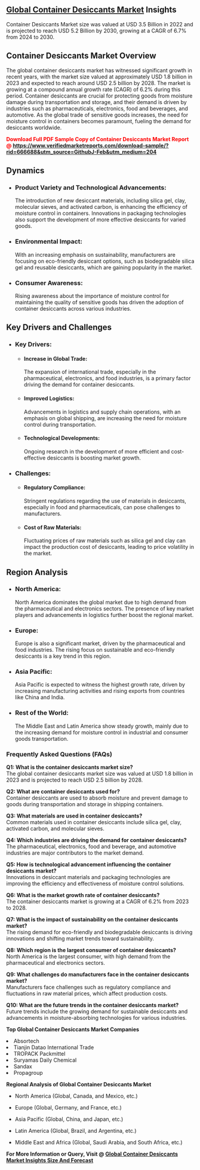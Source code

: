 <h2><a href="https://www.verifiedmarketreports.com/download-sample/?rid=666688&amp;utm_source=GithubJ&amp;utm_medium=204" target="_blank">Global Container Desiccants Market</a> Insights</h2><p>Container Desiccants Market size was valued at USD 3.5 Billion in 2022 and is projected to reach USD 5.2 Billion by 2030, growing at a CAGR of 6.7% from 2024 to 2030.</p><p><h2>Container Desiccants Market Overview</h2> <p>The global container desiccants market has witnessed significant growth in recent years, with the market size valued at approximately USD 1.8 billion in 2023 and expected to reach around USD 2.5 billion by 2028. The market is growing at a compound annual growth rate (CAGR) of 6.2% during this period. Container desiccants are crucial for protecting goods from moisture damage during transportation and storage, and their demand is driven by industries such as pharmaceuticals, electronics, food and beverages, and automotive. As the global trade of sensitive goods increases, the need for moisture control in containers becomes paramount, fueling the demand for desiccants worldwide.</p> <p><strong><p><span class=""><span style="color: #ff0000;"><strong>Download Full PDF Sample Copy of Container Desiccants Market Report</strong> @ </span><a href="https://www.verifiedmarketreports.com/download-sample/?rid=666688&amp;utm_source=GithubJ-Feb&amp;utm_medium=204" target="_blank">https://www.verifiedmarketreports.com/download-sample/?rid=666688&amp;utm_source=GithubJ-Feb&amp;utm_medium=204</a></span></p></strong></p> <h2>Dynamics</h2> <ul> <li><h3>Product Variety and Technological Advancements:</h3> The introduction of new desiccant materials, including silica gel, clay, molecular sieves, and activated carbon, is enhancing the efficiency of moisture control in containers. Innovations in packaging technologies also support the development of more effective desiccants for varied goods.</li> <li><h3>Environmental Impact:</h3> With an increasing emphasis on sustainability, manufacturers are focusing on eco-friendly desiccant options, such as biodegradable silica gel and reusable desiccants, which are gaining popularity in the market.</li> <li><h3>Consumer Awareness:</h3> Rising awareness about the importance of moisture control for maintaining the quality of sensitive goods has driven the adoption of container desiccants across various industries.</li> </ul> <h2>Key Drivers and Challenges</h2> <ul> <li><h3>Key Drivers:</h3> <ul> <li><h4>Increase in Global Trade:</h4> The expansion of international trade, especially in the pharmaceutical, electronics, and food industries, is a primary factor driving the demand for container desiccants.</li> <li><h4>Improved Logistics:</h4> Advancements in logistics and supply chain operations, with an emphasis on global shipping, are increasing the need for moisture control during transportation.</li> <li><h4>Technological Developments:</h4> Ongoing research in the development of more efficient and cost-effective desiccants is boosting market growth.</li> </ul> </li> <li><h3>Challenges:</h3> <ul> <li><h4>Regulatory Compliance:</h4> Stringent regulations regarding the use of materials in desiccants, especially in food and pharmaceuticals, can pose challenges to manufacturers.</li> <li><h4>Cost of Raw Materials:</h4> Fluctuating prices of raw materials such as silica gel and clay can impact the production cost of desiccants, leading to price volatility in the market.</li> </ul> </li> </ul> <h2>Region Analysis</h2> <ul> <li><h3>North America:</h3> North America dominates the global market due to high demand from the pharmaceutical and electronics sectors. The presence of key market players and advancements in logistics further boost the regional market.</li> <li><h3>Europe:</h3> Europe is also a significant market, driven by the pharmaceutical and food industries. The rising focus on sustainable and eco-friendly desiccants is a key trend in this region.</li> <li><h3>Asia Pacific:</h3> Asia Pacific is expected to witness the highest growth rate, driven by increasing manufacturing activities and rising exports from countries like China and India.</li> <li><h3>Rest of the World:</h3> The Middle East and Latin America show steady growth, mainly due to the increasing demand for moisture control in industrial and consumer goods transportation.</li> </ul> <h3>Frequently Asked Questions (FAQs)</h3> <p><strong>Q1: What is the container desiccants market size?</strong><br> The global container desiccants market size was valued at USD 1.8 billion in 2023 and is projected to reach USD 2.5 billion by 2028.</p> <p><strong>Q2: What are container desiccants used for?</strong><br> Container desiccants are used to absorb moisture and prevent damage to goods during transportation and storage in shipping containers.</p> <p><strong>Q3: What materials are used in container desiccants?</strong><br> Common materials used in container desiccants include silica gel, clay, activated carbon, and molecular sieves.</p> <p><strong>Q4: Which industries are driving the demand for container desiccants?</strong><br> The pharmaceutical, electronics, food and beverage, and automotive industries are major contributors to the market demand.</p> <p><strong>Q5: How is technological advancement influencing the container desiccants market?</strong><br> Innovations in desiccant materials and packaging technologies are improving the efficiency and effectiveness of moisture control solutions.</p> <p><strong>Q6: What is the market growth rate of container desiccants?</strong><br> The container desiccants market is growing at a CAGR of 6.2% from 2023 to 2028.</p> <p><strong>Q7: What is the impact of sustainability on the container desiccants market?</strong><br> The rising demand for eco-friendly and biodegradable desiccants is driving innovations and shifting market trends toward sustainability.</p> <p><strong>Q8: Which region is the largest consumer of container desiccants?</strong><br> North America is the largest consumer, with high demand from the pharmaceutical and electronics sectors.</p> <p><strong>Q9: What challenges do manufacturers face in the container desiccants market?</strong><br> Manufacturers face challenges such as regulatory compliance and fluctuations in raw material prices, which affect production costs.</p> <p><strong>Q10: What are the future trends in the container desiccants market?</strong><br> Future trends include the growing demand for sustainable desiccants and advancements in moisture-absorbing technologies for various industries.</p> </p><p><strong>Top Global Container Desiccants Market Companies</strong></p><div data-test-id=""><p><li>Absortech</li><li> Tianjin Datao International Trade</li><li> TROPACK Packmittel</li><li> Suryamas Daily Chemical</li><li> Sandax</li><li> Propagroup</li></p><div><strong>Regional Analysis of&nbsp;Global Container Desiccants Market</strong></div><ul><li dir="ltr"><p dir="ltr">North America&nbsp;(Global, Canada, and Mexico, etc.)</p></li><li dir="ltr"><p dir="ltr">Europe (Global, Germany, and France, etc.)</p></li><li dir="ltr"><p dir="ltr">Asia Pacific&nbsp;(Global, China, and Japan, etc.)</p></li><li dir="ltr"><p dir="ltr">Latin America&nbsp;(Global, Brazil, and Argentina, etc.)</p></li><li dir="ltr">Middle East and Africa&nbsp;(Global, Saudi Arabia, and South Africa, etc.)</li></ul><p><strong>For More Information or Query, Visit @&nbsp;</strong><strong><a href="https://www.verifiedmarketreports.com/product/container-desiccants-market/?utm_source=GithubJ&amp;utm_medium=204" target="_blank">Global Container Desiccants Market Insights Size And Forecast</a></strong></p></div>
